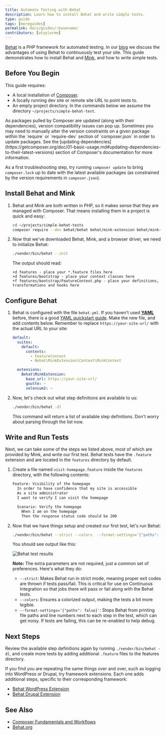 ```yaml
---
title: Automate Testing with Behat
description: Learn how to install Behat and write simple tests.
type: guide
tags: [moreguides]
permalink: docs/guides/:basename/
contributors: [ataylorme]
---
```


[Behat](https://behat.org) is a PHP framework for automated testing. In our [blog](https://pantheon.io/blog/behat-web-developers) we discuss the advantages of using Behat to continuously test your site. This guide demonstrates how to install Behat and [Mink](http://mink.behat.org/en/latest/), and how to write simple tests.

## Before You Begin

This guide requires:

 - A local installation of [Composer](https://getcomposer.org/).
 - A locally running dev site or remote site URL to point tests to.
 - An empty project directory. In the commands below we assume the directory `~/projects/simple-behat-test`.

<Alert title="Note" type="info">
As packages pulled by Composer are updated (along with their dependencies), version compatibility issues can pop up. Sometimes you may need to manually alter the version constraints on a given package within the `require` or `require-dev` section of `composer.json` in order to update packages. See the [updating dependencies](https://getcomposer.org/doc/01-basic-usage.md#updating-dependencies-to-their-latest-versions) section of Composer's documentation for more information.

As a first troubleshooting step, try running `composer update` to bring `composer.lock` up to date with the latest available packages (as constrained by the version requirements in `composer.json`).

</Alert>

## Install Behat and Mink

1. Behat and Mink are both written in PHP, so it makes sense that they are managed with Composer. That means installing them in a project is quick and easy:

   ```bash
   cd ~/projects/simple-behat-tests
   composer require --dev behat/behat behat/mink-extension behat/mink-goutte-driver behat/mink-selenium2-driver
   ```

1. Now that we've downloaded Behat, Mink, and a browser driver, we need to initialize Behat:

   ```bash
   ./vendor/bin/behat --init
   ```

   The output should read:
   ```nohighlight
   +d features - place your *.feature files here
   +d features/bootstrap - place your context classes here
   +f features/bootstrap/FeatureContext.php - place your definitions, transformations and hooks here
   ```

## Configure Behat

1. Behat is configured with the file `behat.yml`. If you haven't used [**YAML**](https://yaml.org/) before, there is a good [YAML quickstart guide](https://yaml.org/start.html). Make the new file, and add contents below. Remember to replace `https://your-site-url/` with the actual URL to your site:

   ```yml
   default:
     suites:
       default:
         contexts:
           - FeatureContext
           - Behat\MinkExtension\Context\MinkContext

     extensions:
       Behat\MinkExtension:
         base_url: https://your-site-url/
         goutte: ~
         selenium2: ~
   ```

1. Now, let's check out what step definitions are available to us:

   ```bash
   ./vendor/bin/behat -dl
   ```

   This command will return a list of available step definitions. Don't worry about parsing through the list now.

## Write and Run Tests

Next, we can take some of the steps we listed above, most of which are provided by Mink, and write our first test. Behat tests have the `.feature` extension and are located in the `features` directory by default.

1. Create a file named `visit-homepage.feature` inside the `features` directory, with the following contents:

   ```bash
   Feature: Visibility of the homepage
     In order to have confidence that my site is accessible
     As a site administrator
     I want to verify I can visit the homepage

     Scenario: Verify the homepage
       When I am on the homepage
       Then the response status code should be 200
   ```

1. Now that we have things setup and created our first test, let's run Behat:

   ```bash
   ./vendor/bin/behat --strict --colors  --format-settings='{"paths": false}'.
   ```

   You should see output like this:

   ![Behat test results](../docs/assets/images/guides/behat-output.png)

   **Note:** The extra parameters are not required, just a common set of preferences. Here's what they do:

    - `--strict`: Makes Behat run in strict mode, meaning proper exit codes are thrown if tests pass/fail. This is critical for use on Continuous Integration so that jobs there will pass or fail along with the Behat tests.
    - `--colors`: Ensures a colorized output, making the tests a bit more legible.
    - `--format-settings='{"paths": false}'`: Stops Behat from printing file paths and line numbers next to each step in the test, which can get noisy. If tests are failing, this can be re-enabled to help debug.

## Next Steps

Review the available step definitions again by running `./vendor/bin/behat -dl`, and create more tests by adding additional `.feature` files to the features directory.

If you find you are repeating the same things over and over, such as logging into WordPress or Drupal, try framework extensions. Each one adds additional steps, specific to their corresponding framework:

 - [Behat WordPress Extension](https://wordhat.info/)
 - [Behat Drupal Extension](https://www.drupal.org/project/drupalextension)

## See Also

 - [Composer Fundamentals and Workflows](/docs/composer/)
 - [Behat.org](http://behat.org)
